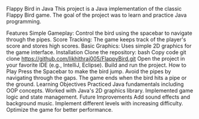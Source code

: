 Flappy Bird in Java
This project is a Java implementation of the classic Flappy Bird game. The goal of the project was to learn and practice Java programming.

Features
Simple Gameplay: Control the bird using the spacebar to navigate through the pipes.
Score Tracking: The game keeps track of the player's score and stores high scores.
Basic Graphics: Uses simple 2D graphics for the game interface.
Installation
Clone the repository:
bash
Copy code
git clone https://github.com/likhithraj005/FlappyBird.git
Open the project in your favorite IDE (e.g., IntelliJ, Eclipse).
Build and run the project.
How to Play
Press the Spacebar to make the bird jump.
Avoid the pipes by navigating through the gaps.
The game ends when the bird hits a pipe or the ground.
Learning Objectives
Practiced Java fundamentals including OOP concepts.
Worked with Java's 2D graphics library.
Implemented game logic and state management.
Future Improvements
Add sound effects and background music.
Implement different levels with increasing difficulty.
Optimize the game for better performance.
